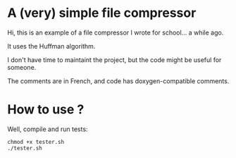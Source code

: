 # A (very) simple file compressor

Hi, this is an example of a file compressor I wrote for school... a while ago.

It uses the Huffman algorithm.

I don't have time to maintaint the project, but the code might be useful for someone.

The comments are in French, and code has doxygen-compatible comments.




# How to use ?

Well, compile and run tests:

	chmod +x tester.sh
	./tester.sh

